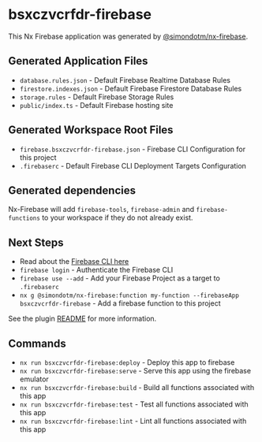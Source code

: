 # bsxczvcrfdr-firebase

This Nx Firebase application was generated by [@simondotm/nx-firebase](https://github.com/simondotm/nx-firebase).

## Generated Application Files

* `database.rules.json` - Default Firebase Realtime Database Rules
* `firestore.indexes.json` - Default Firebase Firestore Database Rules
* `storage.rules` - Default Firebase Storage Rules
* `public/index.ts` - Default Firebase hosting site

## Generated Workspace Root Files

* `firebase.bsxczvcrfdr-firebase.json` - Firebase CLI Configuration for this project
* `.firebaserc` - Default Firebase CLI Deployment Targets Configuration

## Generated dependencies

Nx-Firebase will add `firebase-tools`, `firebase-admin` and `firebase-functions` to your workspace if they do not already exist.

## Next Steps

* Read about the [Firebase CLI here](https://firebase.google.com/docs/cli)
* `firebase login` - Authenticate the Firebase CLI
* `firebase use --add` - Add your Firebase Project as a target to `.firebaserc`
* `nx g @simondotm/nx-firebase:function my-function --firebaseApp bsxczvcrfdr-firebase` - Add a firebase function to this project

See the plugin [README](https://github.com/simondotm/nx-firebase/blob/main/README.md) for more information.

## Commands

* `nx run bsxczvcrfdr-firebase:deploy` - Deploy this app to firebase
* `nx run bsxczvcrfdr-firebase:serve` - Serve this app using the firebase emulator
* `nx run bsxczvcrfdr-firebase:build` - Build all functions associated with this app
* `nx run bsxczvcrfdr-firebase:test` - Test all functions associated with this app
* `nx run bsxczvcrfdr-firebase:lint` - Lint all functions associated with this app




